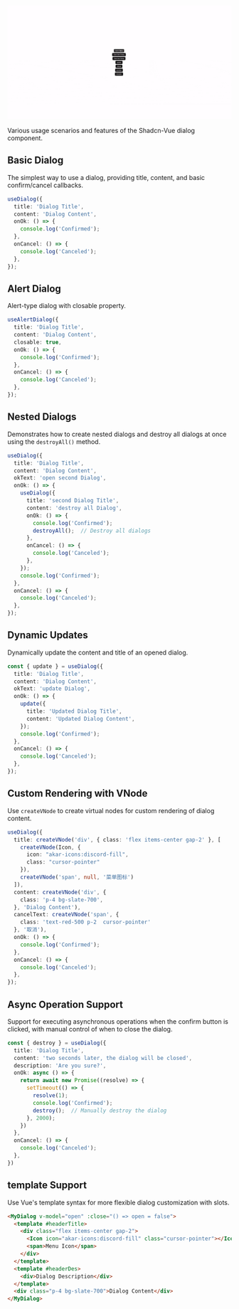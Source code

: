 ![alt text](<屏幕录制 2025-04-19 124359.gif>)

Various usage scenarios and features of the Shadcn-Vue dialog component.

## Basic Dialog

The simplest way to use a dialog, providing title, content, and basic confirm/cancel callbacks.

```typescript
useDialog({
  title: 'Dialog Title',
  content: 'Dialog Content',
  onOk: () => {
    console.log('Confirmed');
  },
  onCancel: () => {
    console.log('Canceled');
  },
});
```

## Alert Dialog

Alert-type dialog with closable property.

```typescript
useAlertDialog({
  title: 'Dialog Title',
  content: 'Dialog Content',
  closable: true,
  onOk: () => {
    console.log('Confirmed');
  },
  onCancel: () => {
    console.log('Canceled');
  },
});
```

## Nested Dialogs

Demonstrates how to create nested dialogs and destroy all dialogs at once using the `destroyAll()` method.

```typescript
useDialog({
  title: 'Dialog Title',
  content: 'Dialog Content',
  okText: 'open second Dialog',
  onOk: () => {
    useDialog({
      title: 'second Dialog Title',
      content: 'destroy all Dialog',
      onOk: () => {
        console.log('Confirmed');
        destroyAll();  // Destroy all dialogs
      },
      onCancel: () => {
        console.log('Canceled');
      },
    });
    console.log('Confirmed');
  },
  onCancel: () => {
    console.log('Canceled');
  },
});
```

## Dynamic Updates

Dynamically update the content and title of an opened dialog.

```typescript
const { update } = useDialog({
  title: 'Dialog Title',
  content: 'Dialog Content',
  okText: 'update Dialog',
  onOk: () => {
    update({
      title: 'Updated Dialog Title',
      content: 'Updated Dialog Content',
    });
    console.log('Confirmed');
  },
  onCancel: () => {
    console.log('Canceled');
  },
});
```

## Custom Rendering with VNode

Use `createVNode` to create virtual nodes for custom rendering of dialog content.

```typescript
useDialog({
  title: createVNode('div', { class: 'flex items-center gap-2' }, [
    createVNode(Icon, {
      icon: "akar-icons:discord-fill",
      class: "cursor-pointer"
    }),
    createVNode('span', null, '菜单图标')
  ]),
  content: createVNode('div', {
    class: 'p-4 bg-slate-700',
  }, 'Dialog Content'),
  cancelText: createVNode('span', {
    class: 'text-red-500 p-2  cursor-pointer'
  }, '取消'),
  onOk: () => {
    console.log('Confirmed');
  },
  onCancel: () => {
    console.log('Canceled');
  },
});
```

## Async Operation Support

Support for executing asynchronous operations when the confirm button is clicked, with manual control of when to close the dialog.

```typescript
const { destroy } = useDialog({
  title: 'Dialog Title',
  content: 'two seconds later, the dialog will be closed',
  description: 'Are you sure?',
  onOk: async () => {
    return await new Promise((resolve) => {
      setTimeout(() => {
        resolve(1);
        console.log('Confirmed');
        destroy();  // Manually destroy the dialog
      }, 2000);
    })
  },
  onCancel: () => {
    console.log('Canceled');
  },
})
```


## template Support

Use Vue's template syntax for more flexible dialog customization with slots.

```html
<MyDialog v-model="open" :close="() => open = false">
  <template #headerTitle>
    <div class="flex items-center gap-2">
      <Icon icon="akar-icons:discord-fill" class="cursor-pointer"></Icon>
      <span>Menu Icon</span>
    </div>
  </template>
  <template #headerDes>
    <div>Dialog Description</div>
  </template>
  <div class="p-4 bg-slate-700">Dialog Content</div>
</MyDialog>
```

